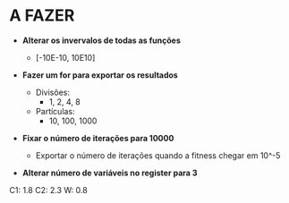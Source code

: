 # A FAZER

- **Alterar os invervalos de todas as funções**
    - [-10E-10, 10E10]

- **Fazer um for para exportar os resultados**
    - Divisões:
        - 1, 2, 4, 8
    - Partículas:
        - 10, 100, 1000

- **Fixar o número de iterações para 10000**
    - Exportar o número de iterações quando a fitness chegar em 10^-5

- **Alterar número de variáveis no register para 3**

C1: 1.8
C2: 2.3
W: 0.8
